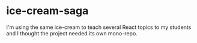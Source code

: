 # ice-cream-saga
I'm using the same ice-cream to teach several React topics to my students and I thought the project needed its own mono-repo.
